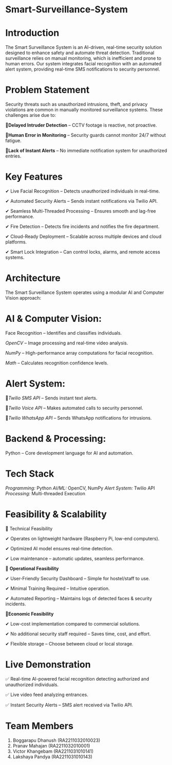 # Smart-Surveillance-System

# **Introduction**
The Smart Surveillance System is an AI-driven, real-time security solution designed to enhance safety and automate threat detection. Traditional surveillance relies on manual monitoring, which is inefficient and prone to human errors. Our system integrates facial recognition with an automated alert system, providing real-time SMS notifications to security personnel.

# **Problem Statement**
Security threats such as unauthorized intrusions, theft, and privacy violations are common in manually monitored surveillance systems. These challenges arise due to:

🔹**Delayed Intruder Detection** – CCTV footage is reactive, not proactive.

🔹**Human Error in Monitoring** – Security guards cannot monitor 24/7 without fatigue.

🔹**Lack of Instant Alerts** – No immediate notification system for unauthorized entries.

# **Key Features**
✔ Live Facial Recognition – Detects unauthorized individuals in real-time.

✔ Automated Security Alerts – Sends instant notifications via Twilio API.

✔ Seamless Multi-Threaded Processing – Ensures smooth and lag-free performance.

✔ Fire Detection – Detects fire incidents and notifies the fire department.

✔ Cloud-Ready Deployment – Scalable across multiple devices and cloud platforms.

✔ Smart Lock Integration – Can control locks, alarms, and remote access systems.

# **Architecture**
The Smart Surveillance System operates using a modular AI and Computer Vision approach:

# **AI & Computer Vision:**
Face Recognition – Identifies and classifies individuals.

*OpenCV* – Image processing and real-time video analysis.

*NumPy* – High-performance array computations for facial recognition.

*Math* – Calculates recognition confidence levels.

# **Alert System:**
🔹*Twilio SMS API* – Sends instant text alerts.

🔹*Twilio Voice API* – Makes automated calls to security personnel.

🔹*Twilio WhatsApp API* – Sends WhatsApp notifications for intrusions.

# **Backend & Processing:**
Python – Core development language for AI and automation.

# **Tech Stack**
*Programming:* Python
*AI/ML:*	OpenCV, NumPy
*Alert System:*	Twilio API
*Processing:*	Multi-threaded Execution

# **Feasibility & Scalability**

🔹 Technical Feasibility

✔ Operates on lightweight hardware (Raspberry Pi, low-end computers).

✔ Optimized AI model ensures real-time detection.

✔ Low maintenance – automatic updates, seamless performance.

🔹 **Operational Feasibility**

✔ User-Friendly Security Dashboard – Simple for hostel/staff to use.

✔ Minimal Training Required – Intuitive operation.

✔ Automated Reporting – Maintains logs of detected faces & security incidents.


🔹**Economic Feasibility**

✔ Low-cost implementation compared to commercial solutions.

✔ No additional security staff required – Saves time, cost, and effort.

✔ Flexible storage – Choose between cloud or local storage.

# **Live Demonstration**
✅ Real-time AI-powered facial recognition detecting authorized and unauthorized individuals.

✅ Live video feed analyzing entrances.

✅ Instant Security Alerts – SMS alert received via Twilio API.

# **Team Members**
1) Boggarapu Dhanush (RA2211032010023)
2) Pranav Mahajan (RA2211032010001)
3) Victor Khangebam (RA2211031010141)
4) Lakshaya Pandya (RA2211031010143)

